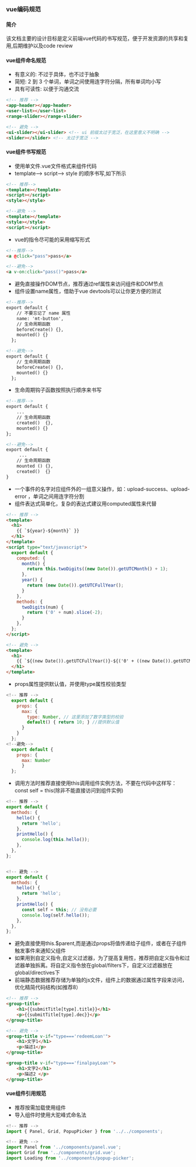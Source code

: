 ### vue编码规范####  简介该文档主要的设计目标是定义前端vue代码的书写规范，便于开发资源的共享和复用,后期维护以及code review####  vue组件命名规范*	有意义的: 不过于具体，也不过于抽象*	简短: 2 到 3 个单词，单词之间使用连字符分隔，所有单词均小写*	具有可读性: 以便于沟通交流```html<!-- 推荐 --><app-header></app-header><user-list></user-list><range-slider></range-slider><!-- 避免 --><ui-slider></ui-slider> <!-- ui 前缀太过于宽泛，在这里意义不明确 --><slider></slider> <!-- 太过于宽泛 -->```####  vue组件书写规范* 使用单文件.vue文件格式来组件代码* template--> script--> style 的顺序书写,如下所示```html<!-- 推荐--><template></template><script></script><style></style><!--避免 --><template></template><style></style><script></script>```* vue的指令尽可能的采用缩写形式		```html<!--推荐--><a @click="pass">pass</a><!--避免--><a v-on:click="pass()">pass</a>```*  避免直接操作DOM节点，推荐通过ref属性来访问组件和DOM节点*  组件设置name属性，借助于vue devtools可以让你更方便的测试```html<!--推荐-->export default {    // 不要忘记了 name 属性    name: 'mt-button',    // 生命周期函数    beforeCreate() {},    mounted() {}  };<!--避免-->export default {    // 生命周期函数    beforeCreate() {},    mounted() {}  };```*  生命周期钩子函数按照执行顺序来书写```html<!--推荐-->export default {    ...    // 生命周期函数	created()  {},	mounted() {}};<!--避免-->export default {     ...    // 生命周期函数    mounted () {},	created()  {}}```*  一个事件的名字对应组件外的一组意义操作，如：upload-success、upload-error ，单词之间用连字符分割*  组件表达式简单化，复杂的表达式建议用computed属性来代替```html<!-- 推荐 --><template>  <h1>    {{ `${year}-${month}` }}  </h1></template><script type="text/javascript">  export default {    computed: {      month() {        return this.twoDigits((new Date()).getUTCMonth() + 1);      },      year() {        return (new Date()).getUTCFullYear();      }    },    methods: {      twoDigits(num) {        return ('0' + num).slice(-2);      }    },  };</script><!-- 避免 --><template>  <h1>    {{ `${(new Date()).getUTCFullYear()}-${('0' + ((new Date()).getUTCMonth()+1)).slice(-2)}` }}  </h1></template>```*  props属性提供默认值，并使用type属性校验类型```js<!-- 推荐 -->  export default {    props: {      max: {        type: Number, // 这里添加了数字类型的校验        default() { return 10; } //提供默认值      }    }  };<!--避免-->  export default {    props: {      max: Number      }  };```*  调用方法时推荐直接使用this调用组件实例方法，不要在代码中这样写：const self = this(除非不能直接访问到组件实例)```js<!-- 推荐 -->export default {  methods: {    hello() {      return 'hello';    },    printHello() {      console.log(this.hello());    },  },};<!-- 避免 -->export default {  methods: {    hello() {      return 'hello';    },    printHello() {      const self = this; // 没有必要      console.log(self.hello());    },  },};```*	避免直接使用this.$parent,而是通过props将值传递给子组件，或者在子组件触发事件来通知父组件*	如果用到自定义指令,自定义过滤器，为了提高复用性，推荐把自定义指令和过滤器单独拆离。将自定义指令放在global/filters下，自定义过滤器放在global/directives下*	前端静态数据推荐存储为单独的js文件，组件上的数据通过属性字段来访问，优化精简代码结构(如推荐8）```html<!-- 推荐 --><group-title>    <h1>{{submitTitle[type].title}}</h1>    <p>{{submitTitle[type].dec}}</p></group-title><!-- 避免 --><group-title v-if="type==='redeemLoan'">    <h1>文字1</h1>    <p>描述1</p></group-title><group-title v-if="type==='finalpayLoan'">    <h1>文字2</h1>    <p>描述2 </p></group-title>```####  vue组件引用规范*	推荐按需加载使用组件*	导入组件时使用大驼峰式命名法```js<!-- 推荐 -->	import { Panel, Grid, PopupPicker } from '../../components';<!-- 避免 -->import Panel from '../components/panel.vue';import Grid from '../components/grid.vue';import Loading from '../components/popup-picker';```